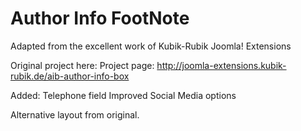 Author Info FootNote
===================
Adapted from the excellent work of Kubik-Rubik Joomla! Extensions

Original project here:
Project page: http://joomla-extensions.kubik-rubik.de/aib-author-info-box

Added:
Telephone field
Improved Social Media options

Alternative layout from original.
